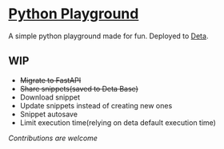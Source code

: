 # [Python Playground](https://pyplay.deta.dev)

A simple python playground made for fun. Deployed to [Deta](https://deta.sh). 

## WIP

- <del>Migrate to FastAPI</del>
- <del>Share snippets(saved to Deta Base)</del>
- Download snippet
- Update snippets instead of creating new ones
- Snippet autosave
- Limit execution time(relying on deta default execution time)

*Contributions are welcome*